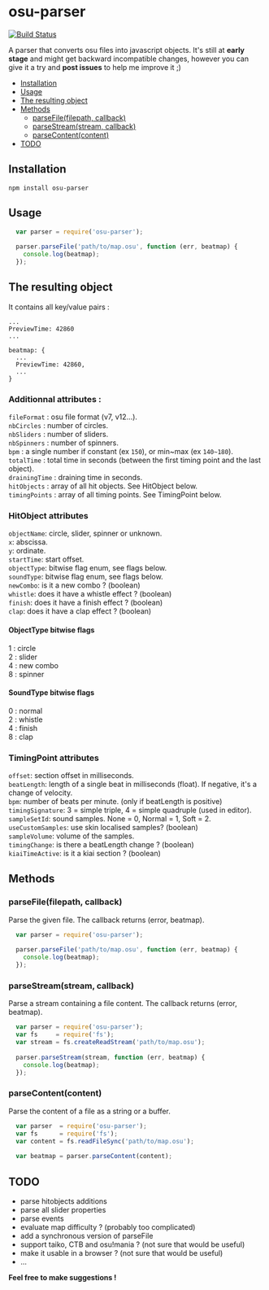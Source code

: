 osu-parser
==========
[![Build Status](https://travis-ci.org/nojhamster/osu-parser.png?branch=master)](https://travis-ci.org/nojhamster/osu-parser)

A parser that converts osu files into javascript objects. It's still at **early stage** and might get backward incompatible changes, however you can give it a try and **post issues** to help me improve it ;)

- [Installation](#installation)
- [Usage](#usage)
- [The resulting object](#the-resulting-object)
- [Methods](#methods)
	- [parseFile(filepath, callback)](#parsefilefilepath-callback)
	- [parseStream(stream, callback)](#parsestreamstream-callback)
	- [parseContent(content)](#parsecontentcontent)
- [TODO](#todo)

## Installation

```
npm install osu-parser
```

## Usage

```javascript
  var parser = require('osu-parser');
  
  parser.parseFile('path/to/map.osu', function (err, beatmap) {
    console.log(beatmap);
  });
```

## The resulting object

It contains all key/value pairs :
```
...
PreviewTime: 42860
...
```
```
beatmap: {
  ...
  PreviewTime: 42860,
  ...
}
```

### Additionnal attributes :  
`fileFormat` : osu file format (v7, v12...).  
`nbCircles` : number of circles.  
`nbSliders` : number of sliders.  
`nbSpinners` : number of spinners.  
`bpm` : a single number if constant (ex `150`), or min~max (ex `140~180`).  
`totalTime` : total time in seconds (between the first timing point and the last object).  
`drainingTime` : draining time in seconds.  
`hitObjects` : array of all hit objects. See HitObject below.  
`timingPoints` : array of all timing points. See TimingPoint below.  

### HitObject attributes
`objectName`: circle, slider, spinner or unknown.  
`x`: abscissa.  
`y`: ordinate.  
`startTime`: start offset.  
`objectType`: bitwise flag enum, see flags below.  
`soundType`: bitwise flag enum, see flags below.  
`newCombo`: is it a new combo ? (boolean)  
`whistle`: does it have a whistle effect ? (boolean)  
`finish`: does it have a finish effect ? (boolean)  
`clap`: does it have a clap effect ? (boolean)  

#### ObjectType bitwise flags
1 : circle  
2 : slider  
4 : new combo  
8 : spinner  

#### SoundType bitwise flags
0 : normal  
2 : whistle  
4 : finish  
8 : clap  

### TimingPoint attributes
  `offset`: section offset in milliseconds.  
  `beatLength`: length of a single beat in milliseconds (float). If negative, it's a change of velocity.  
  `bpm`: number of beats per minute. (only if beatLength is positive)  
  `timingSignature`: 3 = simple triple, 4 = simple quadruple (used in editor).  
  `sampleSetId`: sound samples. None = 0, Normal = 1, Soft = 2.  
  `useCustomSamples`: use skin localised samples? (boolean)  
  `sampleVolume`: volume of the samples.  
  `timingChange`: is there a beatLength change ? (boolean)  
  `kiaiTimeActive`: is it a kiai section ? (boolean)  

## Methods

### parseFile(filepath, callback)
Parse the given file. The callback returns (error, beatmap).
```javascript
  var parser = require('osu-parser');
  
  parser.parseFile('path/to/map.osu', function (err, beatmap) {
    console.log(beatmap);
  });
```

### parseStream(stream, callback)
Parse a stream containing a file content. The callback returns (error, beatmap).
```javascript
  var parser = require('osu-parser');
  var fs     = require('fs');
  var stream = fs.createReadStream('path/to/map.osu');
  
  parser.parseStream(stream, function (err, beatmap) {
    console.log(beatmap);
  });
```

### parseContent(content)
Parse the content of a file as a string or a buffer.
```javascript
  var parser  = require('osu-parser');
  var fs      = require('fs');
  var content = fs.readFileSync('path/to/map.osu');
  
  var beatmap = parser.parseContent(content);
```

## TODO
- parse hitobjects additions
- parse all slider properties
- parse events
- evaluate map difficulty ? (probably too complicated)
- add a synchronous version of parseFile
- support taiko, CTB and osu!mania ? (not sure that would be useful)
- make it usable in a browser ? (not sure that would be useful)
- ...

**Feel free to make suggestions !**
